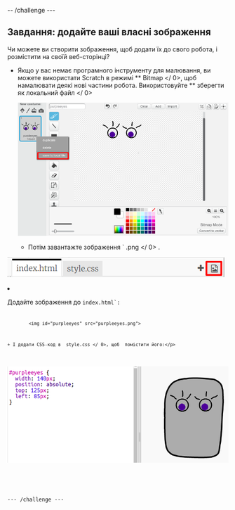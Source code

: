 -- /challenge \---

## Завдання: додайте ваші власні зображення

Чи можете ви створити зображення, щоб додати їх до свого робота, і розмістити на своїй веб-сторінці?

+ Якщо у вас немає програмного інструменту для малювання, ви можете використати Scratch в режимі ** Bitmap </ 0>, щоб намалювати деякі нові частини робота. Використовуйте ** зберегти як локальний файл </ 0></p> 
    
    ![скріншот](images/robot-scratch-paint.png)</li> 
    
    + Потім завантажте зображення ` .png </ 0> .</p>

<p><img src="images/robot-image-add.png" alt="скріншот" /></p></li>
<li><p>Додайте зображення до  <code>index.html`:
        
            <img id="purpleeyes" src="purpleeyes.png">
            
    
    + І додати CSS-код в  style.css </ 0>, щоб  помістити його:</p>

<p><img src="images/robot-use-purple-eyes.png" alt="скріншот" /></p></li>
</ul>

<p>--- /challenge ---</p>